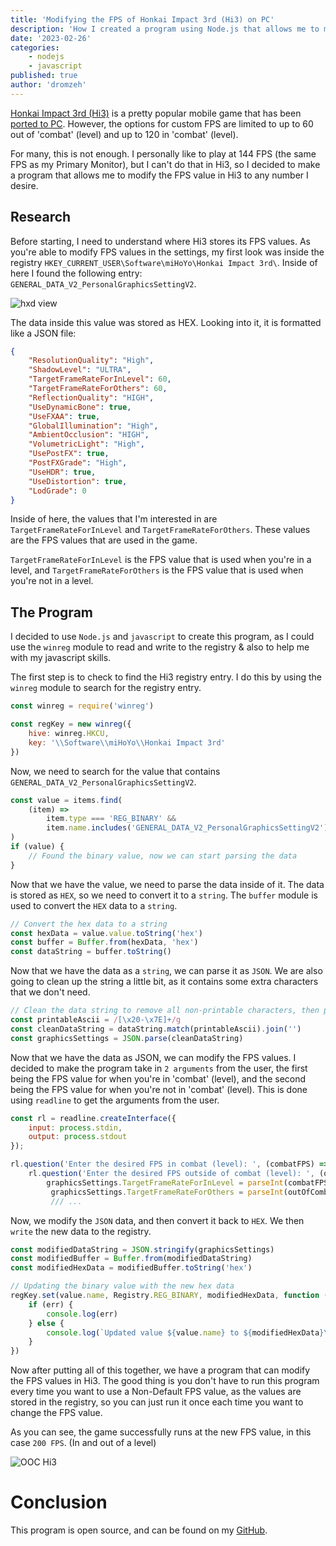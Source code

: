 ```yaml
---
title: 'Modifying the FPS of Honkai Impact 3rd (Hi3) on PC'
description: 'How I created a program using Node.js that allows me to modify the FPS value in Honkai Impact 3rd (Hi3) to any number I desire.'
date: '2023-02-26'
categories:
    - nodejs
    - javascript
published: true
author: 'dromzeh'
---
```


[Honkai Impact 3rd (Hi3)](https://en.wikipedia.org/wiki/Honkai_Impact_3rd) is a pretty popular mobile game that has been [ported to PC](https://honkaiimpact3.hoyoverse.com/global/en-us/news/1977?cate=).
However, the options for custom FPS are limited to up to 60 out of 'combat' (level) and up to 120 in 'combat' (level).

For many, this is not enough. I personally like to play at 144 FPS (the same FPS as my Primary Monitor), but I can't do that in Hi3, so I decided to make a program that allows me to modify the FPS value in Hi3 to any number I desire.

## Research

Before starting, I need to understand where Hi3 stores its FPS values.
As you're able to modify FPS values in the settings, my first look was inside the registry `HKEY_CURRENT_USER\Software\miHoYo\Honkai Impact 3rd\`.
Inside of here I found the following entry: `GENERAL_DATA_V2_PersonalGraphicsSettingV2`.

![hxd view](/images/hxd-hi3-regview.png)

The data inside this value was stored as HEX. Looking into it, it is formatted like a JSON file:

```json
{
	"ResolutionQuality": "High",
	"ShadowLevel": "ULTRA",
	"TargetFrameRateForInLevel": 60,
	"TargetFrameRateForOthers": 60,
	"ReflectionQuality": "HIGH",
	"UseDynamicBone": true,
	"UseFXAA": true,
	"GlobalIllumination": "High",
	"AmbientOcclusion": "HIGH",
	"VolumetricLight": "High",
	"UsePostFX": true,
	"PostFXGrade": "High",
	"UseHDR": true,
	"UseDistortion": true,
	"LodGrade": 0
}
```

Inside of here, the values that I'm interested in are `TargetFrameRateForInLevel` and `TargetFrameRateForOthers`.
These values are the FPS values that are used in the game.

`TargetFrameRateForInLevel` is the FPS value that is used when you're in a level, and `TargetFrameRateForOthers` is the FPS value that is used when you're not in a level.

## The Program

I decided to use `Node.js` and `javascript` to create this program, as I could use the `winreg` module to read and write to the registry & also to help me with my javascript skills.

The first step is to check to find the Hi3 registry entry. I do this by using the `winreg` module to search for the registry entry.

```javascript
const winreg = require('winreg')

const regKey = new winreg({
	hive: winreg.HKCU,
	key: '\\Software\\miHoYo\\Honkai Impact 3rd'
})
```

Now, we need to search for the value that contains `GENERAL_DATA_V2_PersonalGraphicsSettingV2`.

```javascript
const value = items.find(
	(item) =>
		item.type === 'REG_BINARY' &&
		item.name.includes('GENERAL_DATA_V2_PersonalGraphicsSettingV2')
)
if (value) {
	// Found the binary value, now we can start parsing the data
}
```

Now that we have the value, we need to parse the data inside of it. The data is stored as `HEX`, so we need to convert it to a `string`. The `buffer` module is used to convert the `HEX` data to a `string`.

```javascript
// Convert the hex data to a string
const hexData = value.value.toString('hex')
const buffer = Buffer.from(hexData, 'hex')
const dataString = buffer.toString()
```

Now that we have the data as a `string`, we can parse it as `JSON`. We are also going to clean up the string a little bit, as it contains some extra characters that we don't need.

```javascript
// Clean the data string to remove all non-printable characters, then parse it to JSON
const printableAscii = /[\x20-\x7E]+/g
const cleanDataString = dataString.match(printableAscii).join('')
const graphicsSettings = JSON.parse(cleanDataString)
```

Now that we have the data as JSON, we can modify the FPS values. I decided to make the program take in `2 arguments` from the user, the first being the FPS value for when you're in 'combat' (level), and the second being the FPS value for when you're not in 'combat' (level).
This is done using `readline` to get the arguments from the user.

```javascript
const rl = readline.createInterface({
    input: process.stdin,
    output: process.stdout
});

rl.question('Enter the desired FPS in combat (level): ', (combatFPS) => {
    rl.question('Enter the desired FPS outside of combat (level): ', (outOfCombatFPS) => {
        graphicsSettings.TargetFrameRateForInLevel = parseInt(combatFPS);
         graphicsSettings.TargetFrameRateForOthers = parseInt(outOfCombatFPS);
         /// ...
```

Now, we modify the `JSON` data, and then convert it back to `HEX`. We then `write` the new data to the registry.

```javascript
const modifiedDataString = JSON.stringify(graphicsSettings)
const modifiedBuffer = Buffer.from(modifiedDataString)
const modifiedHexData = modifiedBuffer.toString('hex')

// Updating the binary value with the new hex data
regKey.set(value.name, Registry.REG_BINARY, modifiedHexData, function (err) {
	if (err) {
		console.log(err)
	} else {
		console.log(`Updated value ${value.name} to ${modifiedHexData}\n`)
	}
})
```

Now after putting all of this together, we have a program that can modify the FPS values in Hi3.
The good thing is you don't have to run this program every time you want to use a Non-Default FPS value, as the values are stored in the registry, so you can just run it once each time you want to change the FPS value.

As you can see, the game successfully runs at the new FPS value, in this case `200 FPS`. (In and out of a level)

![OOC Hi3](/images/ooc-hi3-200fps.png)

# Conclusion

This program is open source, and can be found on my [GitHub](https://git.dromzeh.dev/hi3-fps-unlocker).
